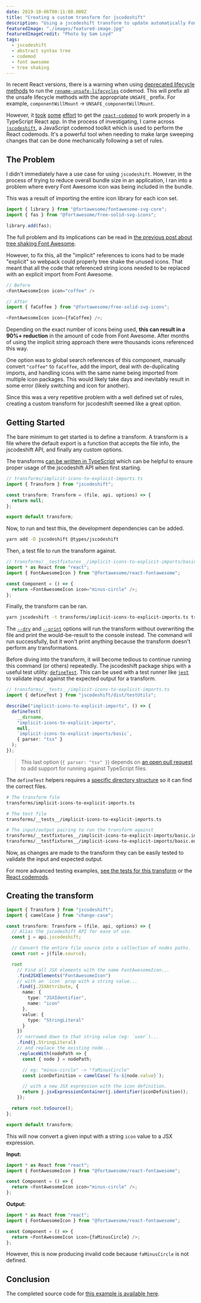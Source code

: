 ```yaml
---
date: 2019-10-06T00:11:00.000Z
title: "Creating a custom transform for jscodeshift"
description: "Using a jscodeshift transform to update automatically Font Awesome imports to enable tree shaking."
featuredImage: "./images/featured-image.jpg"
featuredImageCredit: "Photo by Sam Loyd"
tags:
  - jscodeshift
  - abstract syntax tree
  - codemod
  - font awesome
  - tree shaking
---
```


In recent React versions, there is a warning when using
[deprecated lifecycle methods](https://reactjs.org/blog/2019/08/08/react-v16.9.0.html#renaming-unsafe-lifecycle-methods)
to run the [`rename-unsafe-lifecycles`](https://github.com/reactjs/react-codemod#rename-unsafe-lifecycles)
codemod. This will prefix all the unsafe lifecycle methods with the appropriate
`UNSAFE_` prefix. For example, `componentWillMount` &#8594; `UNSAFE_componentWillMount`.

However, it [took](https://github.com/reactjs/react-codemod/pull/228)
[some](https://github.com/reactjs/react-codemod/pull/234)
[effort](https://github.com/reactjs/react-codemod/pull/236) to get the
[`react-codemod`](https://github.com/reactjs/react-codemod)
to work properly in a TypeScript React app. In the process of investigating,
I came across [`jscodeshift`](https://github.com/facebook/jscodeshift), a
JavaScript codemod toolkit which is used to perform the React codemods.
It's a powerful tool when needing to make large sweeping changes that
can be done mechanically following a set of rules.

## The Problem

I didn't immediately have a use case for using `jscodeshift`. However, in the
process of trying to reduce overall bundle size in an application, I ran into a
problem where every Font Awesome icon was being included in the bundle.

This was a result of importing the entire icon library for each icon set.

```typescript
import { library } from "@fortawesome/fontawesome-svg-core";
import { fas } from "@fortawesome/free-solid-svg-icons";

library.add(fas);
```

The full problem and its implications can be read in
[the previous post about tree shaking Font Awesome](/tree-shaking-font-awesome/).

However, to fix this, all the "implicit" references to icons had to be made
"explicit" so webpack could properly tree shake the unused icons. That meant
that all the code that referenced string icons needed to be replaced with
an explicit import from Font Awesome.

```typescript
// Before
<FontAwesomeIcon icon="coffee" />
```

```typescript
// After
import { faCoffee } from "@fortawesome/free-solid-svg-icons";

<FontAwesomeIcon icon={faCoffee} />;
```

Depending on the exact number of icons being used, **this can result in a 90%+
reduction** in the amount of code from Font Awesome. After months of using the
implicit string approach there were thousands icons referenced this way.

One option was to global search references of this component, manually convert
`"coffee"` to `faCoffee`, add the import, deal with de-duplicating imports, and
handling icons with the same name being imported from multiple icon packages.
This would likely take days and inevitably result in some error (likely switching
and icon for another).

Since this was a very repetitive problem with a well defined set of rules,
creating a custom transform for jscodeshift seemed like a great option.

## Getting Started

The bare minimum to get started is to define a transform. A transform is a file
where the default export is a function that accepts the file info, the jscodeshift
API, and finally any custom options.

The transforms [can be written in TypeScript](https://github.com/facebook/jscodeshift/pull/287) which can be helpful to ensure proper usage of the jscodeshift API when first starting.

```typescript
// transforms/implicit-icons-to-explicit-imports.ts
import { Transform } from "jscodeshift";

const transform: Transform = (file, api, options) => {
  return null;
};

export default transform;
```

Now, to run and test this, the development dependencies can be added.

```sh
yarn add -D jscodeshift @types/jscodeshift
```

Then, a test file to run the transform against.

```typescript
// transforms/__testfixtures__/implicit-icons-to-explicit-imports/basic.input.tsx
import * as React from "react";
import { FontAwesomeIcon } from "@fortawesome/react-fontawesome";

const Component = () => {
  return <FontAwesomeIcon icon="minus-circle" />;
};
```

Finally, the transform can be ran.

```sh
yarn jscodeshift -t transforms/implicit-icons-to-explicit-imports.ts transforms/__testfixtures__/implicit-icons-to-explicit-imports/array.input.tsx --dry --print
```

The [`--dry`](https://github.com/facebook/jscodeshift#usage-cli) and
[`--print`](https://github.com/facebook/jscodeshift#usage-cli) options will run
the transform without overwriting the file and print the would-be-result to
the console instead. The command will run successfully, but it won't print
anything because the transform doesn't perform any transformations.

Before diving into the transform, it will become tedious to continue running
this command (or others) repeatedly. The jscodeshift package ships with a
useful test utility: [`defineTest`](https://github.com/facebook/jscodeshift#definetest).
This can be used with a test runner like [`jest`](https://jestjs.io/) to validate
input against the expected output for a transform.

```typescript
// transforms/__tests__/implicit-icons-to-explicit-imports.ts
import { defineTest } from "jscodeshift/dist/testUtils";

describe("implicit-icons-to-explicit-imports", () => {
  defineTest(
    __dirname,
    "implicit-icons-to-explicit-imports",
    null,
    `implicit-icons-to-explicit-imports/basic`,
    { parser: "tsx" }
  );
});
```

> This last option (`{ parser: "tsx" }`) depends on
> [an open pull request](https://github.com/facebook/jscodeshift/pull/332)
> to add support for running against TypeScript files.

The `defineTest` helpers requires a [specific directory structure](https://github.com/facebook/jscodeshift#unit-testing)
so it can find the correct files.

```sh
# The transform file
transforms/implicit-icons-to-explicit-imports.ts

# The test file
transforms/__tests__/implicit-icons-to-explicit-imports.ts

# The input/output pairing to run the transform against
transforms/__testfixtures__/implicit-icons-to-explicit-imports/basic.input.tsx
transforms/__testfixtures__/implicit-icons-to-explicit-imports/basic.output.tsx
```

Now, as changes are made to the transform they can be easily tested to validate
the input and expected output.

For more advanced testing examples, [see the tests for this transform](https://github.com/skovy/font-awesome-codemod/blob/master/transforms/__tests__/implicit-icons-to-explicit-imports.ts)
or the [React codemods](https://github.com/reactjs/react-codemod/tree/master/transforms/__tests__).

## Creating the transform

```typescript
import { Transform } from "jscodeshift";
import { camelCase } from "change-case";

const transform: Transform = (file, api, options) => {
  // Alias the jscodeshift API for ease of use.
  const j = api.jscodeshift;

  // Convert the entire file source into a collection of nodes paths.
  const root = j(file.source);

  root
    // Find all JSX elements with the name FontAwesomeIcon...
    .findJSXElements("FontAwesomeIcon")
    // with an `icon` prop with a string value...
    .find(j.JSXAttribute, {
      name: {
        type: "JSXIdentifier",
        name: "icon"
      },
      value: {
        type: "StringLiteral"
      }
    })
    // narrowed down to that string value (eg: `user`)...
    .find(j.StringLiteral)
    // and replace the existing node...
    .replaceWith(nodePath => {
      const { node } = nodePath;

      // eg: "minus-circle" -> "faMinusCircle"
      const iconDefinition = camelCase(`fa-${node.value}`);

      // with a new JSX expression with the icon definition.
      return j.jsxExpressionContainer(j.identifier(iconDefinition));
    });

  return root.toSource();
};

export default transform;
```

This will now convert a given input with a string `icon` value to a JSX expression.

**Input:**

```typescript
import * as React from "react";
import { FontAwesomeIcon } from "@fortawesome/react-fontawesome";

const Component = () => {
  return <FontAwesomeIcon icon="minus-circle" />;
};
```

**Output:**

```typescript
import * as React from "react";
import { FontAwesomeIcon } from "@fortawesome/react-fontawesome";

const Component = () => {
  return <FontAwesomeIcon icon={faMinusCircle} />;
};
```

However, this is now producing invalid code because `faMinusCircle` is not defined.

## Conclusion

The completed source code for [this example is available here](https://github.com/skovy/font-awesome-codemod).
